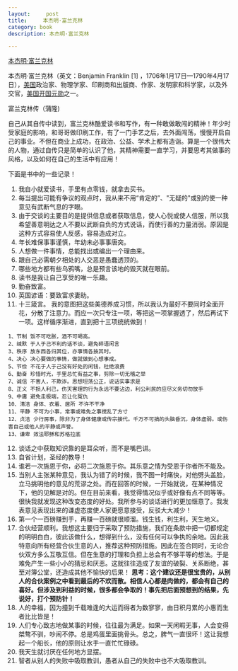 ```yaml
---
layout:     post
title:     本杰明·富兰克林
category: book
description: 本杰明·富兰克林

---
```


[本杰明·富兰克林](https://baike.baidu.com/item/%E6%9C%AC%E6%9D%B0%E6%98%8E%C2%B7%E5%AF%8C%E5%85%B0%E5%85%8B%E6%9E%97/980777)

本杰明·富兰克林（英文：Benjamin Franklin \[1\]  ，1706年1月17日—1790年4月17日），[美国](https://baike.baidu.com/item/%E7%BE%8E%E5%9B%BD/125486)政治家、物理学家、印刷商和出版商、作家、发明家和科学家，以及外交官，[美国开国元勋](https://baike.baidu.com/item/%E7%BE%8E%E5%9B%BD%E5%BC%80%E5%9B%BD%E5%85%83%E5%8B%8B/772953)之一。

富兰克林传（蒲隆)



自己从其自传中读到，富兰克林酷爱读书和写作，有一种敢做敢闯的精神！年少时受家庭的影响，和哥哥做印刷工作，有了一门手艺之后，去外面闯荡，慢慢开启自己的事业。不但在商业上成功，在政治、公益、学术上都有造诣。算是一个很伟大的人物，通过自传只是简单的认识了他，其精神需要一直学习，并要思考其做事的风格，以及如何在自己的生活中有应用！

下面是书中的一些记录！

1. 我自小就爱读书，手里有点零钱，就拿去买书。
2. 每当提出可能有争议的观点时，我从来不用“肯定的”、"无疑的"或别的使一种意见有武断气息的字眼。
3. 由于交谈的主要目的是提供信息或者获取信息，使人心悦或使人信服，所以我希望善意明达之人不要以武断自负的方式说话，而使行善的力量消弱。原因是这种方式容易使人反感，容易造成对立。
4. 年长难保事事谨慎，年幼未必事事唐突。
5. 人想做一件事情，总能找出或编出一个理由来。
6. 跟自己必需朝夕相处的人交恶是愚蠢透顶的。
7. 哪些地方都有些乌鸦嘴，总是预言该地的毁灭就在眼前。
8. 读书是我让自己享受的唯一乐趣。
9. 勤奋致富。
10. 英国谚语：要致富求妻助。
11. 十三箴言。
    我的意图把这些美德养成习惯，所以我认为最好不要同时全面开花，分散了注意力。而应一次只专注一项，等把这一项掌握透了，然后再试下一项。这样循序渐进，直到把十三项统统做到！



```Plain Text
1、节制 饭不可吃胀，酒不可喝高。
2、缄默 于人于己不利的话不谈，避免碎语闲言
3、秩序 放东西各归其位，亦事情各按其时。
4、决心 决心要做的事情，做就做到心想事成。
5、节俭 不花于人于己没有好处的闲钱，杜绝浪费
6、勤奋 珍惜时光，手里总忙有益之事，剪除一切无稽之举
7、诚信 不害人，不欺诈。思想坦荡公正，说话实事求是
8、正义 不损人利己，伤天害理的行为永远不要沾边，利公利民的应尽义务切勿放手
9、中庸 避免走极端，忍让化冤仇
10、清洁 身体、衣着、居所 不许不干净
11、平静 不可为小事，常事或难免之事搅乱了方寸
12、贞洁 少行房事，除非为了身体健康或传宗接代。千万不可搞的头脑昏沉，身体虚弱。或伤害自己或他人的平静或声誉。
13、谦卑 效法耶稣和苏格拉底
```

12.  谈话之中获取知识靠的是耳朵听，而不是嘴巴讲。
13.  自省计划，圣经的教导！
14.  谁若一次施恩于你，必将二次施恩于你。其乐意之情为受恩于你者所不能及。
15.  当别人主张某种意见，我认为错了的时候，我不图一时痛快，对他劈头盖脸，立马挑明他的意见的荒谬之处。而在回答的时候，一开始就说，在某种情况下，他的见解是对的。但在目前来看，我觉得情况似乎或好像有点不同等等。很快我就发现这种改变态度的好处。我所参与的谈话进行的更加惬意了。我发表意见表现出来的谦虚态度使人家更愿意接受，反驳大大减少！
16.  第一个一百磅赚到手，再赚一百磅就很顺溜。钱生钱，利生利，天生地义。
17.  合伙经营顺利。我想这主要归于采取了预防措施，我们在条款中把一切都规定的明明白白，彼此该做什么，想得到什么，没有任何可以争执的余地。因此我特意向所有经营合伙生意的人，推荐这种预防措施。因此在签合同时，无论合伙双方多么互敬互信。但在生意的打理和负担上总会有不够平等的想法。于是难免产生一些小小的猜忌和厌恶。这就往往造成了友谊的破裂、关系断绝，甚至对簿公堂，还造成其他不愉快的后果！ **思考：这个建议还是很宝贵的，从别人的合伙案例之中看到最后的不欢而散。相信人心都是肉做的，都会有自己的喜好。但涉及到利益的时候，很多都会争取的！事先把后面预想到的结果，先说好，打个预防针！**
18.  人的幸福，因为撞到千载难逢的大运而得者为数寥寥，由日积月累的小惠而生者比比皆是！
19.  人们专心致志地做某事的时候，往往最为满足。如果一天闲暇无事，人会变得桀骜不驯，吵闹不停。总是鸡蛋里面挑骨头。总之，脾气一直很坏！这让我想起一个船长，他的原则让水手一直忙忙碌碌。
20.  我天生就讨厌在任何地方显摆。
21.  智者从别人的失败中吸取教训，愚者从自己的失败中也不大吸取教训。

